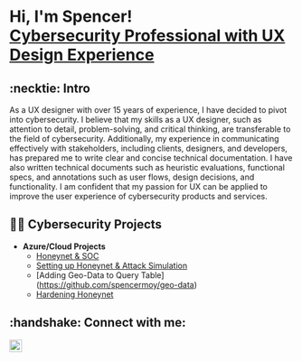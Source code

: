 <h1>Hi, I'm Spencer! <br/> <a href="https://www.linkedin.com/in/spencerleemoy/">Cybersecurity Professional with UX Design Experience</a>

<h2>:necktie: Intro</h2>
As a UX designer with over 15 years of experience, I have decided to pivot into cybersecurity. I believe that my skills as a UX designer, such as attention to detail, problem-solving, and critical thinking, are transferable to the field of cybersecurity. Additionally, my experience in communicating effectively with stakeholders, including clients, designers, and developers, has prepared me to write clear and concise technical documentation. I have also written technical documents such as heuristic evaluations, functional specs, and annotations such as user flows, design decisions, and functionality. I am confident that my passion for UX can be applied to improve the user experience of cybersecurity products and services.


<h2>👨‍💻 Cybersecurity Projects</h2>

- <b> Azure/Cloud Projects</b>
  - [Honeynet & SOC](https://github.com/spencermoy/setup-honeynet)
  - [Setting up Honeynet & Attack Simulation](https://github.com/spencermoy/setup-honeynet)
  - [Adding Geo-Data to Query Table] (https://github.com/spencermoy/geo-data)
  - [Hardening Honeynet](https://github.com/spencermoy/hardening-honeynet/)

<h2> :handshake: Connect with me:</h2>

[<img align="left" alt="SpencerMoy | LinkedIn" width="22px" src="https://cdn.jsdelivr.net/npm/simple-icons@v3/icons/linkedin.svg" />][linkedin]

[linkedin]: https://www.linkedin.com/in/spencerleemoy/
